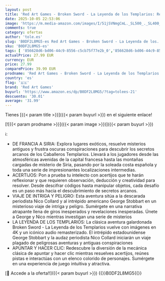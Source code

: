 ```yaml
---
layout: post
title: 'Red Art Games - Broken Sword - La Leyenda de los Templarios: Reforged - PS5'
date: 2025-10-05 22:53:06
image: 'https://m.media-amazon.com/images/I/51jSVNmgCmL._SL500_._SL400_.jpg'
comments: true
category: ofertas
author: 'tole.es'
slug: 'B0DF2L8MG5-es Red Art Games - Broken Sword - La Leyenda de los...'
sku: 'B0DF2L8MG5-es'
tags: [ '856628d6-bd06-44c9-8556-c5cb75f77e2b_0','856628d6-bd06-44c9-8556-c5cb75f77e2b_2201','856628d6-bd06-44c9-8556-c5cb75f77e2b_3601','856628d6-bd06-44c9-8556-c5cb75f77e2b_401','Arborist Merchandising Root','Hardware y juegos para PlayStation 5','Juegos para PlayStation 5','Preventa de Videojuegos','Self Service','Special Features Stores','Tienda de consolas y videojuegos infantiles','Videojuegos','Videojuegos más esperados','ps5','red art games','🇪🇸', ]
actualPrice: 27.99 EUR
currency: EUR
price: 27.99
comparePrice: 39.99 EUR
prodname: 'Red Art Games - Broken Sword - La Leyenda de los Templarios: Reforged - PS5'
country: 'es'
flag: '🇪🇸'
brand: 'Red Art Games'
buyurl: 'https://www.amazon.es/dp/B0DF2L8MG5/?tag=tolees-21'
descuento: '30.01'
average: '31.99'
---
```


Tienes [{{< param title >}}]({{< param buyurl >}}) en el siguiente enlace!

[![{{< param prodname >}}]({{< param image >}})]({{< param buyurl >}})

ℹ️:

- DE FRANCIA A SIRIA: Explora lugares exóticos, resuelve misterios antiguos y frustra oscuras conspiraciones para descubrir los secretos arcanos de los Caballeros Templarios. Llevará a los jugadores desde las atmosféricas avenidas de la capital francesa hasta las montañas cargadas de misterio de Siria, pasando por la soleada costa española y toda una serie de impresionantes localizaciones intermedias.
- ACERTIJOS: Pon a prueba tu intelecto con acertijos que te harán reflexionar y que requieren observación, deducción y creatividad para resolver. Desde descifrar códigos hasta manipular objetos, cada desafío es un paso más hacia el descubrimiento de secretos arcanos.
- VIAJE DE INTRIGA Y PELIGRO: Esta aventura sitúa a la descarada periodista Nico Collard y al intrépido americano George Stobbart en un misterioso viaje de intriga y peligro. Sumérgete en una narrativa atrapante llena de giros inesperados y revelaciones inesperadas. Únete a George y Nico mientras investigan una serie de misterios
- LA LEYENDA DE LOS TEMPLARIOS: La clásica aventura galardonada Broken Sword - La Leyenda de los Templarios vuelve con imágenes en 4K y un icónico audio remasterizado. El intrépido estadounidense George Stobbart y la audaz periodista Nico Collard iniciarán un viaje plagado de peligrosas aventuras y antiguas conspiraciones
- APUNTAR Y HACER CLIC: Redescubre la diversión de la mecánica clásica de apuntar y hacer clic mientras resuelves acertijos, reúnes pistas e interactúas con un elenco colorido de personajes. Sumérgete en una experiencia de juego intuitiva y atractiva.

[🛒 Accede a la oferta!!]({{< param buyurl >}})
{{<world>}}B0DF2L8MG5{{</world>}}
